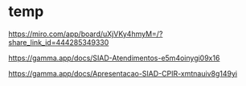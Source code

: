 # temp

https://miro.com/app/board/uXjVKy4hmyM=/?share_link_id=444285349330

https://gamma.app/docs/SIAD-Atendimentos-e5m4oinygi09x16

https://gamma.app/docs/Apresentacao-SIAD-CPIR-xmtnauiv8g149yi
